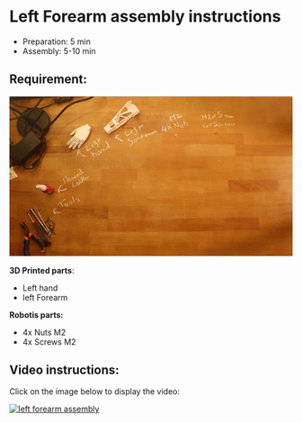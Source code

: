 # Left Forearm assembly instructions

- Preparation: 5 min
- Assembly: 5-10 min

## Requirement:
![left forearm BOM](../img/left_forearm_assembly_BOM.jpg)

**3D Printed parts**:
- Left hand
- left Forearm


**Robotis parts:**
- 4x Nuts M2
- 4x Screws M2

## Video instructions:
Click on the image below to display the video:

[![left forearm assembly](http://img.youtube.com/vi/5FsPgEt4cfA/0.jpg)](http://youtu.be/5FsPgEt4cfA)
